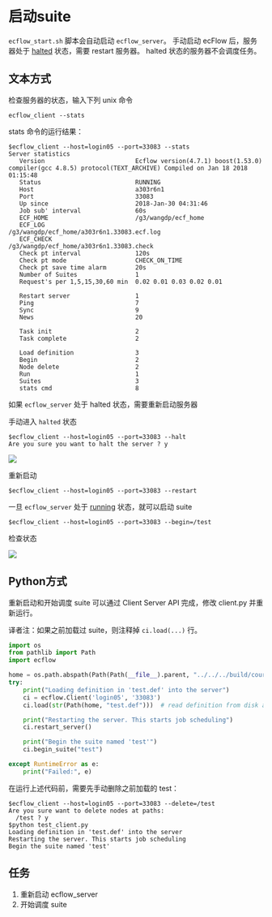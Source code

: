 # 启动suite

`ecflow_start.sh` 脚本会自动启动 `ecflow_server`。
手动启动 ecFlow 后，服务器处于 [halted](https://software.ecmwf.int/wiki/display/ECFLOW/Glossary#term-halted) 状态，需要 restart 服务器。
halted 状态的服务器不会调度任务。

## 文本方式

检查服务器的状态，输入下列 unix 命令

```
ecflow_client --stats
```

stats 命令的运行结果：

```
$ecflow_client --host=login05 --port=33083 --stats
Server statistics
   Version                         Ecflow version(4.7.1) boost(1.53.0) compiler(gcc 4.8.5) protocol(TEXT_ARCHIVE) Compiled on Jan 18 2018 01:15:48
   Status                          RUNNING
   Host                            a303r6n1
   Port                            33083
   Up since                        2018-Jan-30 04:31:46
   Job sub' interval               60s
   ECF_HOME                        /g3/wangdp/ecf_home
   ECF_LOG                         /g3/wangdp/ecf_home/a303r6n1.33083.ecf.log
   ECF_CHECK                       /g3/wangdp/ecf_home/a303r6n1.33083.check
   Check pt interval               120s
   Check pt mode                   CHECK_ON_TIME
   Check pt save time alarm        20s
   Number of Suites                1
   Request's per 1,5,15,30,60 min  0.02 0.01 0.03 0.02 0.01

   Restart server                  1
   Ping                            7
   Sync                            9
   News                            20

   Task init                       2
   Task complete                   2

   Load definition                 3
   Begin                           2
   Node delete                     2
   Run                             1
   Suites                          3
   stats cmd                       8
```

如果 `ecflow_server` 处于 halted 状态，需要重新启动服务器

手动进入 `halted` 状态

```
$ecflow_client --host=login05 --port=33083 --halt
Are you sure you want to halt the server ? y
```

![](assert/ecflowui_start_suite_halt.png)

重新启动

```
$ecflow_client --host=login05 --port=33083 --restart
```

一旦 `ecflow_server` 处于 [running](https://software.ecmwf.int/wiki/display/ECFLOW/Glossary#term-running) 状态，就可以启动 suite

```
$ecflow_client --host=login05 --port=33083 --begin=/test
```

检查状态

![](assert/ecflowui_start_suite_begin.png)

## Python方式

重新启动和开始调度 suite 可以通过 Client Server API 完成，修改 client.py 并重新运行。

译者注：如果之前加载过 suite，则注释掉 `ci.load(...)` 行。

```python
import os
from pathlib import Path
import ecflow

home = os.path.abspath(Path(Path(__file__).parent, "../../../build/course"))
try:
    print("Loading definition in 'test.def' into the server")
    ci = ecflow.Client('login05', '33083')
    ci.load(str(Path(home, "test.def")))  # read definition from disk and load into the server

    print("Restarting the server. This starts job scheduling")
    ci.restart_server()

    print("Begin the suite named 'test'")
    ci.begin_suite("test")

except RuntimeError as e:
    print("Failed:", e)
```

在运行上述代码前，需要先手动删除之前加载的 test：

```
$ecflow_client --host=login05 --port=33083 --delete=/test
Are you sure want to delete nodes at paths:
  /test ? y
$python test_client.py
Loading definition in 'test.def' into the server
Restarting the server. This starts job scheduling
Begin the suite named 'test'
```

## 任务

1. 重新启动 ecflow_server
2. 开始调度 suite
